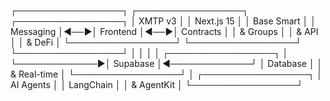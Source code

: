 ┌─────────────────┐    ┌─────────────────┐    ┌─────────────────┐
│   XMTP v3       │    │   Next.js 15    │    │   Base Smart    │
│   Messaging     │◄──►│   Frontend      │◄──►│   Contracts     │
│   & Groups      │    │   & API         │    │   & DeFi        │
└─────────────────┘    └─────────────────┘    └─────────────────┘
         │                       │                       │
         │              ┌─────────────────┐              │
         └─────────────►│   Supabase      │◄─────────────┘
                        │   Database      │
                        │   & Real-time   │
                        └─────────────────┘
                                 │
                        ┌─────────────────┐
                        │   AI Agents     │
                        │   LangChain     │
                        │   & AgentKit    │
                        └─────────────────┘




